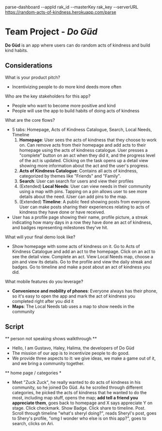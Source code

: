 parse-dashboard --appId rak_id --masterKey rak_key --serverURL https://random-acts-of-kindness.herokuapp.com/parse

# Team Project - *Do Güd*

**Do Güd** is an app where users can do random acts of kindness and build kind habits.

## Considerations

What is your product pitch?
- Incentivizing people to do more kind deeds more often

Who are the key stakeholders for this app?
- People who want to become more positive and kind
- People will use the app to build habits of doing acts of kindness

What are the core flows?
- 5 tabs: Homepage, Acts of Kindness Catalogue, Search, Local Needs, Timeline
  1. **Homepage**: User sees the acts of kindness that they choose to work on. Can remove acts from their homepage and add acts to their homepage using the acts of kindness catalogue. User presses a "complete" button on an act when they did it, and the progress level of the act is updated. Clicking on the task opens up a detail view showing more information about the act and the user's progress.
  2. **Acts of Kindness Catalogue**: Contains all acts of kindness, categorized by themes like "Friends" and "Family".
  3. **Search**: User can search for users and view their profiles
  4. (Extended) **Local Needs**: User can view needs in their community using a map with pins. Tapping on a pin allows user to see more details about the need. iUser can add pins to the map.
  5. (Extended) **Timeline**: A public feed showing posts from everyone. User can make posts sharing their experiences relating to acts of kindness they have done or have received.
- User has a profile page showing their name, profile picture, a streak indicating how many days in a row they have done an act of kindness, and badges representing milestones they've hit.

What will your final demo look like?
- Show homepage with some acts of kindness on it. Go to Acts of Kindness Catalogue and add an act to the homepage. Click on an act to see the detail view. Complete an act. View Local Needs map, choose a pin and view its details. Go to the profile and view the daily streak and badges. Go to timeline and make a post about an act of kindness you did.

What mobile features do you leverage?
- **Convenience and mobility of phones**: Everyone always has their phone, so it's easy to open the app and mark the act of kindness you completed right after you did it
- **Maps**: The Local Needs tab uses a map to show needs in the community

## Script

** person not speaking shows walkthrough **
- Hello, I am Gustavo, Haley, Halima, the developers of Do Güd
- The mission of our app is to incentivize people to do good.
- We provide three aspects to it: we give ideas, we make a game out of it, and we bring a community together.

** home page / categories *
- Meet "Zuck Zuck", he really wanted to do acts of kindness in his community, so he joined Do Güd. As he scrolled through different categories, he picked the acts of kindness that he wanted to do the most, including map stuff, opens the map; **add tell a friend you appreciate them**, goes back to homepage and X says appreciate Y on stage. Click checkmark. Show Badge. Click share to timeline. Post. Scroll through timeline "what's sheryl doing?", reads Sheryl's post, goes to Shery's profile, 
"omg I wonder who else is on this app?", goes to search, clicks on Ari.
